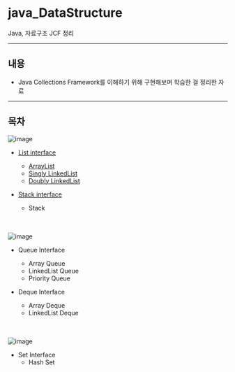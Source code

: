 # java_DataStructure
Java, 자료구조 JCF 정리

---

## 내용
- Java Collections Framework를 이해하기 위해 구현해보며 학습한 걸 정리한 자료

---

## 목차

![image](https://user-images.githubusercontent.com/80728433/115755515-65232e80-a3d8-11eb-895c-5ab8b5e79532.png)
- [List interface](./data_00_interface/List.java)
  - [ArrayList](./data_01_ArrayList/ArrayList.java)
  - [Singly LinkedList](./data_02_LinkedList/SinglyLinkedList.java)
  - [Doubly LinkedList](./data_02_LinkedList/DoublyLinkedList.java)

- [Stack interface](./data_00_interface/Stack.java)
  - Stack

<br/><br/>
![image](https://user-images.githubusercontent.com/80728433/115755549-6d7b6980-a3d8-11eb-978d-19b7f0c13beb.png)
- Queue Interface
  - Array Queue
  - LinkedList Queue
  - Priority Queue

- Deque Interface
  - Array Deque
  - LinkedList Deque

<br/><br/>
![image](https://user-images.githubusercontent.com/80728433/115755586-766c3b00-a3d8-11eb-9945-b3c5b3d8989f.png)
- Set Interface
  - Hash Set
